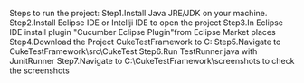 Steps to run the project: 
Step1.Install Java JRE/JDK on your machine. 
Step2.Install Eclipse IDE or Intellji IDE to open the project 
Step3.In Eclipse IDE install plugin "Cucumber Eclipse Plugin"from Eclipse Market places 
Step4.Download the Project CukeTestFramework to C:
Step5.Navigate to CukeTestFramework\src\CukeTest 
Step6.Run TestRunner.java with JunitRunner 
Step7.Navigate to C:\CukeTestFramework\screenshots to check the screenshots
